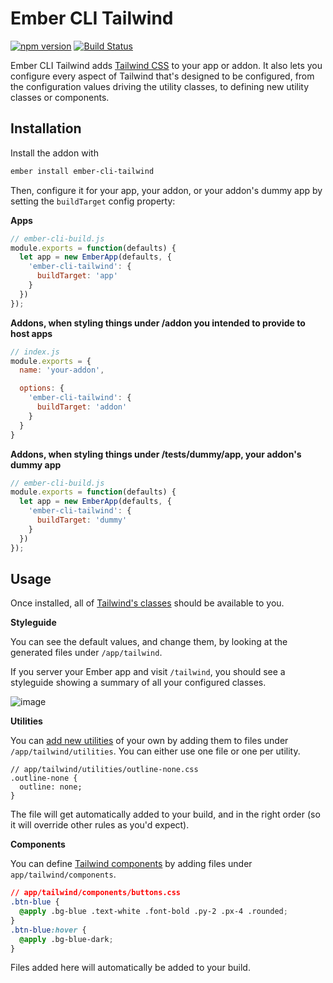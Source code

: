 # Ember CLI Tailwind

[![npm version](https://img.shields.io/npm/v/ember-cli-tailwind.svg?style=flat-square)](http://badge.fury.io/js/ember-cli-tailwind)
[![Build Status](https://img.shields.io/travis/embermap/ember-cli-tailwind/master.svg?style=flat-square)](https://travis-ci.org/embermap/ember-cli-tailwind)

Ember CLI Tailwind adds [Tailwind CSS](https://tailwindcss.com) to your app or addon. It also lets you configure every aspect of Tailwind that's designed to be configured, from the configuration values driving the utility classes, to defining new utility classes or components.

## Installation

Install the addon with

```sh
ember install ember-cli-tailwind
```

Then, configure it for your app, your addon, or your addon's dummy app by setting the `buildTarget` config property:

**Apps**

```js
// ember-cli-build.js
module.exports = function(defaults) {
  let app = new EmberApp(defaults, {
    'ember-cli-tailwind': {
      buildTarget: 'app'
    }
  })
});
```

**Addons, when styling things under /addon you intended to provide to host apps**

```js
// index.js
module.exports = {
  name: 'your-addon',

  options: {
    'ember-cli-tailwind': {
      buildTarget: 'addon'
    }
  }
}
```

**Addons, when styling things under /tests/dummy/app, your addon's dummy app**

```js
// ember-cli-build.js
module.exports = function(defaults) {
  let app = new EmberApp(defaults, {
    'ember-cli-tailwind': {
      buildTarget: 'dummy'
    }
  })
});
```

## Usage

Once installed, all of [Tailwind's classes](https://tailwindcss.com/docs/what-is-tailwind/) should be available to you.

**Styleguide**

You can see the default values, and change them, by looking at the generated files under `/app/tailwind`.

If you server your Ember app and visit `/tailwind`, you should see a styleguide showing a summary of all your configured classes.

![image](https://user-images.githubusercontent.com/2922250/39969009-f0886cf4-56a3-11e8-85a1-15ce38d1f45d.png)

**Utilities**

You can [add new utilities](https://tailwindcss.com/docs/adding-new-utilities) of your own by adding them to files under `/app/tailwind/utilities`. You can either use one file or one per utility.

```
// app/tailwind/utilities/outline-none.css
.outline-none {
  outline: none;
}
```

The file will get automatically added to your build, and in the right order (so it will override other rules as you'd expect).

**Components**

You can define [Tailwind components](https://tailwindcss.com/docs/extracting-components) by adding files under `app/tailwind/components`.

```css
// app/tailwind/components/buttons.css
.btn-blue {
  @apply .bg-blue .text-white .font-bold .py-2 .px-4 .rounded;
}
.btn-blue:hover {
  @apply .bg-blue-dark;
}
```

Files added here will automatically be added to your build.
